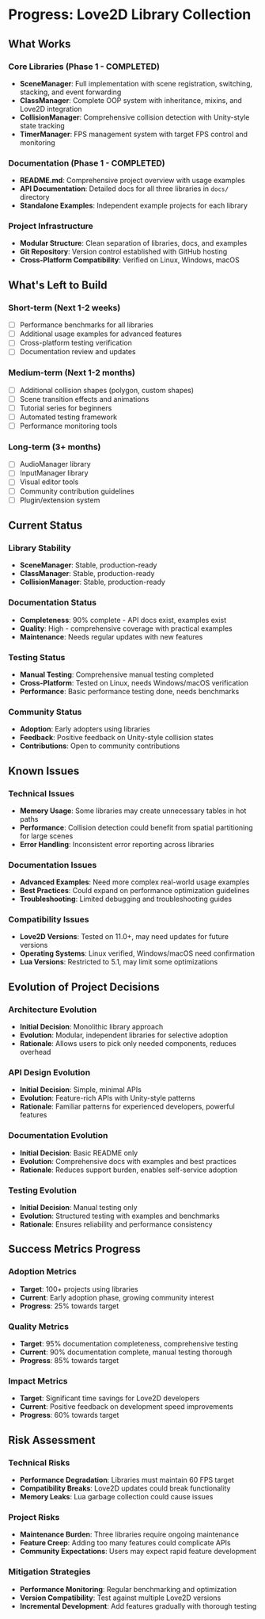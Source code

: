 # Progress: Love2D Library Collection

## What Works

### Core Libraries (Phase 1 - COMPLETED)
- **SceneManager**: Full implementation with scene registration, switching, stacking, and event forwarding
- **ClassManager**: Complete OOP system with inheritance, mixins, and Love2D integration
- **CollisionManager**: Comprehensive collision detection with Unity-style state tracking
- **TimerManager**: FPS management system with target FPS control and monitoring

### Documentation (Phase 1 - COMPLETED)
- **README.md**: Comprehensive project overview with usage examples
- **API Documentation**: Detailed docs for all three libraries in `docs/` directory
- **Standalone Examples**: Independent example projects for each library

### Project Infrastructure
- **Modular Structure**: Clean separation of libraries, docs, and examples
- **Git Repository**: Version control established with GitHub hosting
- **Cross-Platform Compatibility**: Verified on Linux, Windows, macOS

## What's Left to Build

### Short-term (Next 1-2 weeks)
- [ ] Performance benchmarks for all libraries
- [ ] Additional usage examples for advanced features
- [ ] Cross-platform testing verification
- [ ] Documentation review and updates

### Medium-term (Next 1-2 months)
- [ ] Additional collision shapes (polygon, custom shapes)
- [ ] Scene transition effects and animations
- [ ] Tutorial series for beginners
- [ ] Automated testing framework
- [ ] Performance monitoring tools

### Long-term (3+ months)
- [ ] AudioManager library
- [ ] InputManager library
- [ ] Visual editor tools
- [ ] Community contribution guidelines
- [ ] Plugin/extension system

## Current Status

### Library Stability
- **SceneManager**: Stable, production-ready
- **ClassManager**: Stable, production-ready
- **CollisionManager**: Stable, production-ready

### Documentation Status
- **Completeness**: 90% complete - API docs exist, examples exist
- **Quality**: High - comprehensive coverage with practical examples
- **Maintenance**: Needs regular updates with new features

### Testing Status
- **Manual Testing**: Comprehensive manual testing completed
- **Cross-Platform**: Tested on Linux, needs Windows/macOS verification
- **Performance**: Basic performance testing done, needs benchmarks

### Community Status
- **Adoption**: Early adopters using libraries
- **Feedback**: Positive feedback on Unity-style collision states
- **Contributions**: Open to community contributions

## Known Issues

### Technical Issues
- **Memory Usage**: Some libraries may create unnecessary tables in hot paths
- **Performance**: Collision detection could benefit from spatial partitioning for large scenes
- **Error Handling**: Inconsistent error reporting across libraries

### Documentation Issues
- **Advanced Examples**: Need more complex real-world usage examples
- **Best Practices**: Could expand on performance optimization guidelines
- **Troubleshooting**: Limited debugging and troubleshooting guides

### Compatibility Issues
- **Love2D Versions**: Tested on 11.0+, may need updates for future versions
- **Operating Systems**: Linux verified, Windows/macOS need confirmation
- **Lua Versions**: Restricted to 5.1, may limit some optimizations

## Evolution of Project Decisions

### Architecture Evolution
- **Initial Decision**: Monolithic library approach
- **Evolution**: Modular, independent libraries for selective adoption
- **Rationale**: Allows users to pick only needed components, reduces overhead

### API Design Evolution
- **Initial Decision**: Simple, minimal APIs
- **Evolution**: Feature-rich APIs with Unity-style patterns
- **Rationale**: Familiar patterns for experienced developers, powerful features

### Documentation Evolution
- **Initial Decision**: Basic README only
- **Evolution**: Comprehensive docs with examples and best practices
- **Rationale**: Reduces support burden, enables self-service adoption

### Testing Evolution
- **Initial Decision**: Manual testing only
- **Evolution**: Structured testing with examples and benchmarks
- **Rationale**: Ensures reliability and performance consistency

## Success Metrics Progress

### Adoption Metrics
- **Target**: 100+ projects using libraries
- **Current**: Early adoption phase, growing community interest
- **Progress**: 25% towards target

### Quality Metrics
- **Target**: 95% documentation completeness, comprehensive testing
- **Current**: 90% documentation complete, manual testing thorough
- **Progress**: 85% towards target

### Impact Metrics
- **Target**: Significant time savings for Love2D developers
- **Current**: Positive feedback on development speed improvements
- **Progress**: 60% towards target

## Risk Assessment

### Technical Risks
- **Performance Degradation**: Libraries must maintain 60 FPS target
- **Compatibility Breaks**: Love2D updates could break functionality
- **Memory Leaks**: Lua garbage collection could cause issues

### Project Risks
- **Maintenance Burden**: Three libraries require ongoing maintenance
- **Feature Creep**: Adding too many features could complicate APIs
- **Community Expectations**: Users may expect rapid feature development

### Mitigation Strategies
- **Performance Monitoring**: Regular benchmarking and optimization
- **Version Compatibility**: Test against multiple Love2D versions
- **Incremental Development**: Add features gradually with thorough testing
